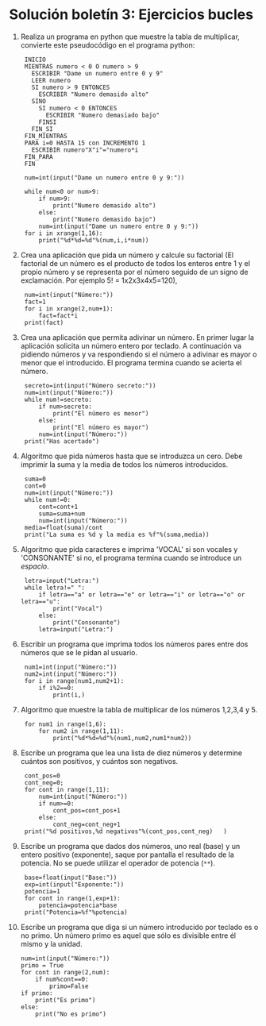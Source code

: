 # Solución boletín 3: Ejercicios bucles

1. Realiza un programa en python que muestre la tabla de multiplicar, convierte este pseudocódigo en el programa python:

		INICIO
		MIENTRAS numero < 0 O numero > 9
		  ESCRIBIR "Dame un numero entre 0 y 9"
		  LEER numero 
		  SI numero > 9 ENTONCES
		    ESCRIBIR "Numero demasido alto"
		  SINO 
		    SI numero < 0 ENTONCES
		      ESCRIBIR "Numero demasiado bajo"
		    FINSI
		  FIN_SI
		FIN_MIENTRAS
		PARA i=0 HASTA 15 con INCREMENTO 1 
		  ESCRIBIR numero"X"i"="numero*i
		FIN_PARA
		FIN

		num=int(input("Dame un numero entre 0 y 9:"))
		
		while num<0 or num>9:
			if num>9:
				print("Numero demasido alto")
			else:
				print("Numero demasido bajo")
			num=int(input("Dame un numero entre 0 y 9:"))
		for i in xrange(1,16):
			print("%d*%d=%d"%(num,i,i*num))

2. Crea una aplicación que pida un número y calcule su factorial (El factorial de un número es el producto de todos los enteros entre 1 y el propio número y se representa por el número seguido de un signo de exclamación. Por ejemplo 5! = 1x2x3x4x5=120),

		num=int(input("Número:"))
		fact=1
		for i in xrange(2,num+1):
			fact=fact*i
		print(fact)

3. Crea una aplicación que permita adivinar un número. En primer lugar la aplicación solicita un número entero por teclado. A continuación va pidiendo números y va respondiendo si el número a adivinar es mayor o menor que el introducido. El programa termina cuando se acierta el número.

		secreto=int(input("Número secreto:"))
		num=int(input("Número:"))
		while num!=secreto:
			if num>secreto:
				print("El número es menor")
			else:
				print("El número es mayor")
			num=int(input("Número:"))
		print("Has acertado")

4. Algoritmo que pida números hasta que se introduzca un cero. Debe imprimir la suma y la media de todos los números introducidos.

		suma=0
		cont=0
		num=int(input("Número:"))
		while num!=0:
			cont=cont+1
			suma=suma+num
			num=int(input("Número:"))
		media=float(suma)/cont
		print("La suma es %d y la media es %f"%(suma,media))

5. Algoritmo que pida caracteres e imprima 'VOCAL' si son vocales y 'CONSONANTE' si no, el programa termina cuando se introduce un *espacio*.

		letra=input("Letra:")
		while letra!=" ":
			if letra=="a" or letra=="e" or letra=="i" or letra=="o" or letra=="u":
				print("Vocal")
			else:
				print("Consonante")
			letra=input("Letra:")

6. Escribir un programa que imprima todos los números pares entre dos números que se le pidan al usuario.

		num1=int(input("Número:"))
		num2=int(input("Número:"))
		for i in range(num1,num2+1):
			if i%2==0:
				print(i,)

7. Algoritmo que muestre la tabla de multiplicar de los números 1,2,3,4 y 5.

		for num1 in range(1,6):
			for num2 in range(1,11):
				print("%d*%d=%d"%(num1,num2,num1*num2))

8. Escribe un programa que lea una lista de diez números y determine cuántos son positivos, y cuántos son negativos.

		cont_pos=0
		cont_neg=0;
		for cont in range(1,11):
			num=int(input("Número:"))
			if num>=0:
				cont_pos=cont_pos+1
			else:
				cont_neg=cont_neg+1
		print("%d positivos,%d negativos"%(cont_pos,cont_neg)	)

9. Escribe un programa que dados dos números, uno real (base) y un entero positivo (exponente), saque por pantalla el resultado de la potencia. No se puede utilizar el operador de potencia (`**`).

		base=float(input("Base:"))
		exp=int(input("Exponente:"))
		potencia=1
		for cont in range(1,exp+1):
			potencia=potencia*base
		print("Potencia=%f"%potencia)

10. Escribe un programa que diga si un número introducido por teclado es o no primo. Un número primo es aquel que sólo es divisible entre él mismo y la unidad.

		num=int(input("Número:"))
		primo = True
		for cont in range(2,num):
			if num%cont==0:
				primo=False
		if primo:
			print("Es primo")
		else:
			print("No es primo")

